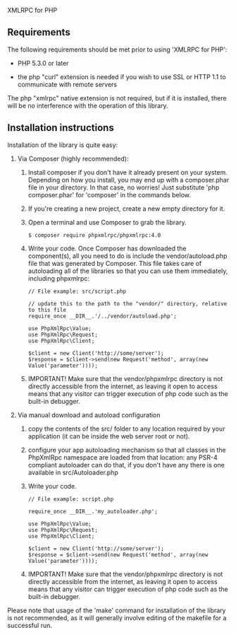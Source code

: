 XMLRPC for PHP

Requirements
------------

The following requirements should be met prior to using 'XMLRPC for PHP':

* PHP 5.3.0 or later

* the php "curl" extension is needed if you wish to use SSL or HTTP 1.1 to
  communicate with remote servers

The php "xmlrpc" native extension is not required, but if it is installed,
there will be no interference with the operation of this library.


Installation instructions
-------------------------

Installation of the library is quite easy:

1.  Via Composer (highly recommended):

    1.  Install composer if you don't have it already present on your system.
        Depending on how you install, you may end up with a composer.phar file in your directory.
        In that case, no worries! Just substitute 'php composer.phar' for 'composer' in the commands below.

    2.  If you're creating a new project, create a new empty directory for it.

    3.  Open a terminal and use Composer to grab the library.

            $ composer require phpxmlrpc/phpxmlrpc:4.0

    4.  Write your code.
        Once Composer has downloaded the component(s), all you need to do is include the vendor/autoload.php file that
        was generated by Composer. This file takes care of autoloading all of the libraries so that you can use them
        immediately, including phpxmlrpc:

            // File example: src/script.php

            // update this to the path to the "vendor/" directory, relative to this file
            require_once __DIR__.'/../vendor/autoload.php';

            use PhpXmlRpc\Value;
            use PhpXmlRpc\Request;
            use PhpXmlRpc\Client;

            $client = new Client('http://some/server');
            $response = $client->send(new Request('method', array(new Value('parameter'))));

    5.  IMPORTANT! Make sure that the vendor/phpxmlrpc directory is not directly accessible from the internet,
        as leaving it open to access means that any visitor can trigger execution of php code such as
        the built-in debugger.


2.  Via manual download and autoload configuration

    1.  copy the contents of the src/ folder to any location required by your
        application (it can be inside the web server root or not).

    2.  configure your app autoloading mechanism so that all classes in the PhpXmlRpc namespace are loaded
        from that location: any PSR-4 compliant autoloader can do that, if you don't have any there is one
        available in src/Autoloader.php

    3.  Write your code.

            // File example: script.php

            require_once __DIR__.'my_autoloader.php';

            use PhpXmlRpc\Value;
            use PhpXmlRpc\Request;
            use PhpXmlRpc\Client;

            $client = new Client('http://some/server');
            $response = $client->send(new Request('method', array(new Value('parameter'))));

    5.  IMPORTANT! Make sure that the vendor/phpxmlrpc directory is not directly accessible from the internet,
        as leaving it open to access means that any visitor can trigger execution of php code such as
        the built-in debugger.


Please note that usage of the 'make' command for installation of the library is
not recommended, as it will generally involve editing of the makefile for a
successful run.
